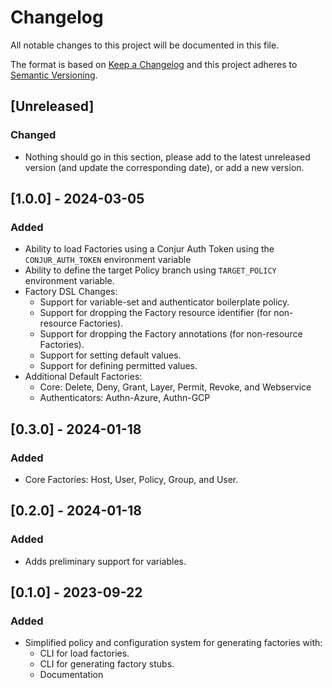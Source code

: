 # Changelog
All notable changes to this project will be documented in this file.

The format is based on [Keep a Changelog](http://keepachangelog.com/en/1.0.0/)
and this project adheres to [Semantic Versioning](http://semver.org/spec/v2.0.0.html).

## [Unreleased]

### Changed
- Nothing should go in this section, please add to the latest unreleased version
  (and update the corresponding date), or add a new version.

## [1.0.0] - 2024-03-05
### Added
  - Ability to load Factories using a Conjur Auth Token using the `CONJUR_AUTH_TOKEN`
    environment variable
  - Ability to define the target Policy branch using `TARGET_POLICY` environment
    variable.
  - Factory DSL Changes:
    - Support for variable-set and authenticator boilerplate policy.
    - Support for dropping the Factory resource identifier (for non-resource Factories).
    - Support for dropping the Factory annotations (for non-resource Factories).
    - Support for setting default values.
    - Support for defining permitted values.
  - Additional Default Factories:
    - Core: Delete, Deny, Grant, Layer, Permit, Revoke, and Webservice
    - Authenticators: Authn-Azure, Authn-GCP

## [0.3.0] - 2024-01-18
### Added
- Core Factories: Host, User, Policy, Group, and User.

## [0.2.0] - 2024-01-18
### Added
- Adds preliminary support for variables.

## [0.1.0] - 2023-09-22
### Added
- Simplified policy and configuration system for generating factories with:
  - CLI for load factories.
  - CLI for generating factory stubs.
  - Documentation
